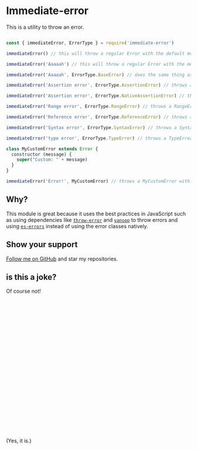 # Immediate-error

This is a utility to throw an error.

```javascript

const { immediateError, ErrorType } = require('immediate-error')

immediateError() // this will throw a regular Error with the default message of "ERROR!"

immediateError('Aaaaah') // this will throw a regular Error with the message "Aaaaah"

immediateError('Aaaaah', ErrorType.BaseError) // does the same thing as above

immediateError('Assertion error', ErrorType.AssertionError) // throws an AssertionError (from the assert-fn module)

immediateError('Assertion error', ErrorType.NativeAssertionError) // throws an AssertionError (from the node:assert module)

immediateError('Range error', ErrorType.RangeError) // throws a RangeError

immediateError('Reference error', ErrorType.ReferenceError) // throws a ReferenceError

immediateError('Syntax error', ErrorType.SyntaxError) // throws a SyntaxError

immediateError('type error', ErrorType.TypeError) // throws a TypeError

class MyCustomError extends Error {
  constructor (message) {
    super("Custom: " + message)
  }
}

immediateError('Error!', MyCustomError) // throws a MyCustomError with the message "Error!" which in turn prints out "Custom: Error!" because we used our own error class

```

## Why?

This module is great because it uses the best practices in JavaScript such as using dependencies like [`throw-error`](https://npmjs.com/package/throw-error) and [`yanoop`](https://npmjs.com/package/yanoop) to throw errors and using [`es-errors`](https://npmjs.com/package/es-errors) instead of using the error classes natively.

## Show your support

[Follow me on GitHub](https://github.com/tj-commits) and star my repositories.

## is this a joke?

Of course not!
<br><br><br><br><br><br><br><br><br><br><br><br><br><br><br><br><br><br><br><br><br><br><br><br>
(Yes, it is.)